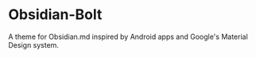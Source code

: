 # Obsidian-Bolt
A theme for Obsidian.md inspired by Android apps and Google's Material Design system.
